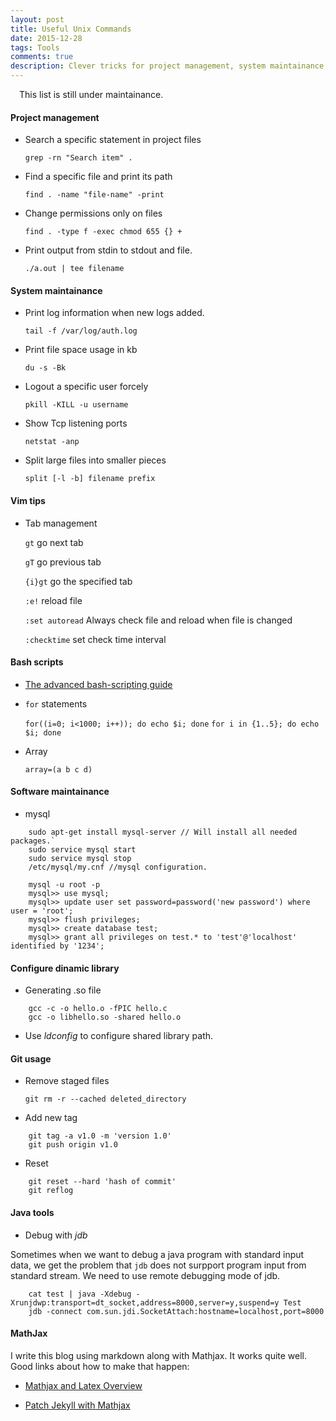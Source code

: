 ```yaml
---
layout: post
title: Useful Unix Commands
date: 2015-12-28 
tags: Tools
comments: true
description: Clever tricks for project management, system maintainance, team works and so on. I see these as my <i>Swiss Knife</i>
---
```


&emsp;This list is still under maintainance. 

#### Project management

* Search a specific statement in project files

	`grep -rn "Search item" . `  

* Find a specific file and print its path

	`find . -name "file-name" -print` 

* Change permissions only on files

    `find . -type f -exec chmod 655 {} +`

* Print output from stdin to stdout and file.

	`./a.out | tee filename`

#### System maintainance

* Print log information when new logs added.

	`tail -f /var/log/auth.log `

* Print file space usage in kb

	`du -s -Bk`

* Logout a specific user forcely

	`pkill -KILL -u username`
 
* Show Tcp listening ports
	
    `netstat -anp`

* Split large files into smaller pieces

    `split [-l -b] filename prefix`

#### Vim tips

* Tab management

	`gt` go next tab

	`gT` go previous tab

	`{i}gt` go the specified tab

	`:e!` reload file

	`:set autoread` Always check file and reload when file is changed

	`:checktime` set check time interval

#### Bash scripts

*	[The advanced bash-scripting guide](http://www.tldp.org/LDP/abs/html/)

* `for` statements

    `for((i=0; i<1000; i++)); do echo $i; done`
    `for i in {1..5}; do echo $i; done`

* Array

    `array=(a b c d)`

#### Software maintainance

*	mysql

```
	sudo apt-get install mysql-server // Will install all needed packages.` 
	sudo service mysql start
	sudo service mysql stop
	/etc/mysql/my.cnf //mysql configuration.

	mysql -u root -p 
	mysql>> use mysql;
	mysql>> update user set password=password('new password') where user = 'root';
	mysql>> flush privileges;
	mysql>> create database test;
	mysql>> grant all privileges on test.* to 'test'@'localhost' identified by '1234';
```

#### Configure dinamic library

* Generating .so file

```
	gcc -c -o hello.o -fPIC hello.c
	gcc -o libhello.so -shared hello.o
```

* Use <i>ldconfig</i> to configure shared library path.

#### Git usage

* Remove staged files

	`git rm -r --cached deleted_directory`
  
* Add new tag

```
	git tag -a v1.0 -m 'version 1.0'
    git push origin v1.0
```

* Reset

```
	git reset --hard 'hash of commit'
    git reflog
```

#### Java tools

* Debug with <i>jdb</i> 

Sometimes when we want to debug a java program with standard input data, we get the problem that `jdb` does not surpport program input from standard stream. We need to use remote debugging mode of jdb.

```
	cat test | java -Xdebug -Xrunjdwp:transport=dt_socket,address=8000,server=y,suspend=y Test 
    jdb -connect com.sun.jdi.SocketAttach:hostname=localhost,port=8000
```

#### MathJax

I write this blog using markdown along with Mathjax. It works quite well. Good links about how to make that happen:

* [Mathjax and Latex Overview](http://mlworks.cn/posts/introduction-to-mathjax-and-latex-expression/)

* [Patch Jekyll with Mathjax](http://gastonsanchez.com/opinion/2014/02/16/Mathjax-with-jekyll)
	



